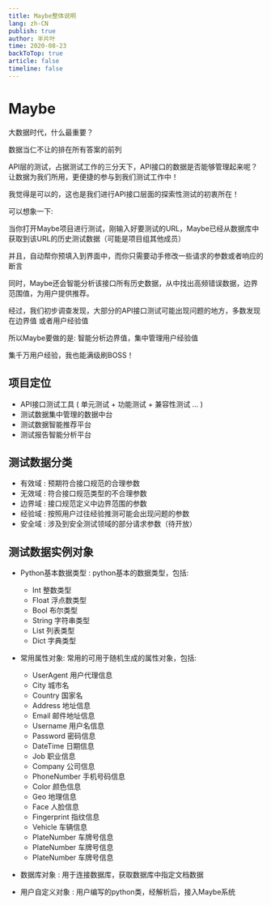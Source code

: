 ```yaml
---
title: Maybe整体说明
lang: zh-CN
publish: true
author: 半片叶
time: 2020-08-23
backToTop: true
article: false
timeline: false
---
```


# Maybe

大数据时代，什么最重要？

数据当仁不让的排在所有答案的前列

API层的测试，占据测试工作的三分天下，API接口的数据是否能够管理起来呢？
让数据为我们所用，更便捷的参与到我们测试工作中！

我觉得是可以的，这也是我们进行API接口层面的探索性测试的初衷所在！

<span class="grey-bg">可以想象一下:</span>

当你打开Maybe项目进行测试，刚输入好要测试的URL，Maybe已经从数据库中获取到该URL的历史测试数据（可能是项目组其他成员）

并且，自动帮你预填入到界面中，而你只需要动手修改一些请求的参数或者响应的断言

同时，Maybe还会智能分析该接口所有历史数据，从中找出高频错误数据，边界范围值，为用户提供推荐。

经过，我们初步调查发现，大部分的API接口测试可能出现问题的地方，多数发现在<span class="vue-color grey-bg">边界值 </span>或者<span class="vue-color grey-bg">用户经验值 </span>

所以Maybe要做的是: <span class="vue-color grey-bg">智能分析边界值，集中管理用户经验值 </span>

<span class="pink-color grey-bg">集千万用户经验，我也能满级刷BOSS！ </span>


## 项目定位
* API接口测试工具 ( 单元测试 + 功能测试 + 兼容性测试 ... )
* 测试数据集中管理的数据中台
* 测试数据智能推荐平台
* 测试报告智能分析平台

## 测试数据分类
* <span class="vue-color grey-bg">有效域 : </span>  预期符合接口规范的合理参数
* <span class="vue-color grey-bg">无效域 : </span>  符合接口规范类型的不合理参数
* <span class="vue-color grey-bg">边界域 : </span>  接口规范定义中边界范围的参数
* <span class="vue-color grey-bg">经验域 : </span>  按照用户过往经验推测可能会出现问题的参数
* <span class="grey-bg">安全域 : </span>  涉及到安全测试领域的部分请求参数（待开放）

## 测试数据实例对象
* <span class="vue-color grey-bg">Python基本数据类型 : </span>  python基本的数据类型，包括:
    * <span class="pink-color grey-bg">Int </span>  整数类型
    * <span class="pink-color grey-bg">Float </span>  浮点数类型
    * <span class="pink-color grey-bg">Bool </span>  布尔类型
    * <span class="pink-color grey-bg">String </span>  字符串类型
    * <span class="pink-color grey-bg">List </span>  列表类型
    * <span class="pink-color grey-bg">Dict </span>  字典类型
* <span class="vue-color grey-bg"> 常用属性对象: </span>  常用的可用于随机生成的属性对象，包括:
    * <span class="pink-color grey-bg">UserAgent </span>   用户代理信息
    * <span class="pink-color grey-bg">City </span>  城市名
    * <span class="pink-color grey-bg">Country </span>  国家名
    * <span class="pink-color grey-bg">Address </span>  地址信息
    * <span class="pink-color grey-bg">Email </span>  邮件地址信息
    * <span class="pink-color grey-bg">Username </span>  用户名信息
    * <span class="pink-color grey-bg">Password </span>  密码信息
    * <span class="pink-color grey-bg">DateTime </span>  日期信息
    * <span class="pink-color grey-bg">Job </span>  职业信息
    * <span class="pink-color grey-bg">Company </span>  公司信息
    * <span class="pink-color grey-bg">PhoneNumber </span>  手机号码信息
    * <span class="pink-color grey-bg">Color </span>  颜色信息
    * <span class="pink-color grey-bg">Geo </span>  地理信息
    * <span class="pink-color grey-bg">Face </span>  人脸信息
    * <span class="pink-color grey-bg">Fingerprint </span>  指纹信息
    * <span class="pink-color grey-bg">Vehicle </span>  车辆信息
    * <span class="pink-color grey-bg">PlateNumber </span>  车牌号信息
    * <span class="pink-color grey-bg">PlateNumber </span>  车牌号信息
    * <span class="pink-color grey-bg">PlateNumber </span>  车牌号信息

* <span class="vue-color grey-bg">数据库对象 : </span>  用于连接数据库，获取数据库中指定文档数据
* <span class="vue-color grey-bg">用户自定义对象 : </span>  用户编写的python类，经解析后，接入Maybe系统